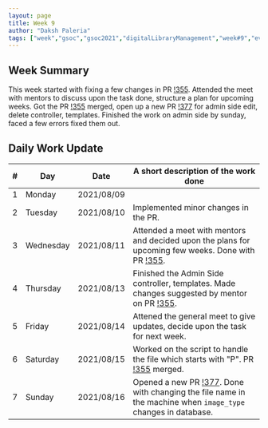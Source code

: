 ```yaml
---
layout: page
title: Week 9
author: "Daksh Paleria"
tags: ["week","gsoc","gsoc2021","digitalLibraryManagement","week#9","eval#2"]
---
```


## Week Summary

This week started with fixing a few changes in PR [!355](https://gitlab.com/cdli/framework/-/merge_requests/355). Attended the meet with mentors to discuss upon the task done, structure a plan for upcoming weeks. Got the PR [!355](https://gitlab.com/cdli/framework/-/merge_requests/355) merged, open up a new PR [!377](https://gitlab.com/cdli/framework/-/merge_requests/377) for admin side edit, delete controller, templates. Finished the work on admin side by sunday, faced a few errors fixed them out.

## Daily Work Update

|\#|Day|Date|A short description of the work done|  
|---	|---	|---	|---	|  
|1   	| Monday 	|   2021/08/09	|  |  
|2   	| Tuesday  	|   2021/08/10	| Implemented minor changes in the PR. |  
|3   	| Wednesday  	|  2021/08/11 	| Attended a meet with mentors and decided upon the plans for upcoming few weeks. Done with PR [!355](https://gitlab.com/cdli/framework/-/merge_requests/355).|  
|4   	| Thursday  	| 2021/08/13	| Finished the Admin Side controller, templates. Made changes suggested by mentor on PR [!355](https://gitlab.com/cdli/framework/-/merge_requests/355). |  
|5   	| Friday  	|   2021/08/14	| Attened the general meet to give updates, decide upon the task for next week. |  
|6   	| Saturday  	|   2021/08/15	| Worked on the script to handle the file which starts with "P". PR [!355](https://gitlab.com/cdli/framework/-/merge_requests/355) merged.	|  
|7   	| Sunday  	|   2021/08/16	| Opened a new PR [!377](https://gitlab.com/cdli/framework/-/merge_requests/377). Done with changing the file name in the machine when ```image_type``` changes in database. |  
